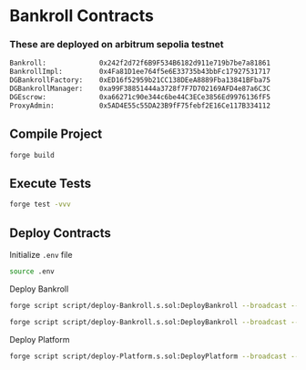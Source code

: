 # Bankroll Contracts

### These are deployed on arbitrum sepolia testnet

```sh
Bankroll:             0x242f2d72f6B9F534B6182d911e719b7be7a81861
BankrollImpl:         0x4Fa81D1ee764f5e6E33735b43bbFc17927531717
DGBankrollFactory:    0xED16f52959b21CC138DEeA8889Fba13841BFba75
DGBankrollManager:    0xa99F38851444a3728f7F7D702169AFD4e87a6C3C
DGEscrow:             0xa66271c90e344c6be44C3ECe3856Ed9976136fF5
ProxyAdmin:           0x5AD4E55c55DA23B9fF75febf2E16Ce117B334112
```
## Compile Project

```sh
forge build
```

## Execute Tests

```sh
forge test -vvv
```

## Deploy Contracts

Initialize `.env` file

```sh
source .env
```

Deploy Bankroll

```sh
forge script script/deploy-Bankroll.s.sol:DeployBankroll --broadcast --legacy --rpc-url https://erpc.apothem.network

forge script script/deploy-Bankroll.s.sol:DeployBankroll --broadcast --legacy --rpc-url https://rpc.xinfin.network
```

Deploy Platform

```sh
forge script script/deploy-Platform.s.sol:DeployPlatform --broadcast --legacy --rpc-url xdc-mainnet
```